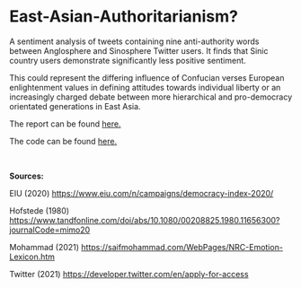 # East-Asian-Authoritarianism?
A sentiment analysis of tweets containing nine anti-authority words between Anglosphere and Sinosphere Twitter users. It finds that Sinic country users demonstrate significantly less positive sentiment. 

This could represent the differing influence of Confucian verses European enlightenment values in defining attitudes towards individual liberty or an increasingly charged debate between more hierarchical and pro-democracy orientated generations in East Asia.


The report can be found [here.](East-Asian-Authoritarianism.md)

The code can be found [here.](East-Asian-Authoritarianism.Rmd)

<br />

**Sources:**

EIU (2020) https://www.eiu.com/n/campaigns/democracy-index-2020/

Hofstede (1980) https://www.tandfonline.com/doi/abs/10.1080/00208825.1980.11656300?journalCode=mimo20

Mohammad (2021) https://saifmohammad.com/WebPages/NRC-Emotion-Lexicon.htm

Twitter (2021) https://developer.twitter.com/en/apply-for-access

